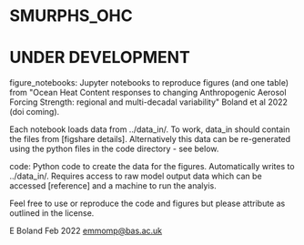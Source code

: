 # SMURPHS_OHC

# UNDER DEVELOPMENT

figure_notebooks: Jupyter notebooks to reproduce figures (and one table) from "Ocean Heat Content responses to changing Anthropogenic Aerosol Forcing Strength: regional and multi-decadal variability" Boland et al 2022 (doi coming).

Each notebook loads data from ../data_in/. To work, data_in should contain the files from [figshare details]. Alternatively this data can be re-generated using the python files in the code directory - see below.

code: Python code to create the data for the figures. Automatically writes to ../data_in/. Requires access to raw model output data which can be accessed [reference] and a machine to run the analyis. 

Feel free to use or reproduce the code and figures but please attribute as outlined in the license.

E Boland Feb 2022 [emmomp@bas.ac.uk](mailto:emmomp@bas.ac.uk)

